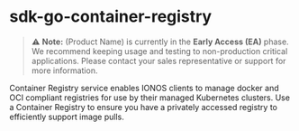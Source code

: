 # sdk-go-container-registry

> ⚠️ **Note:** (Product Name) is currently in the **Early Access (EA)** phase. We recommend keeping usage and testing to non-production critical applications. Please contact your sales representative or support for more information.

Container Registry service enables IONOS clients to manage docker and OCI compliant registries for use by their managed Kubernetes clusters. Use a Container Registry to ensure you have a privately accessed registry to  efficiently support image pulls.
